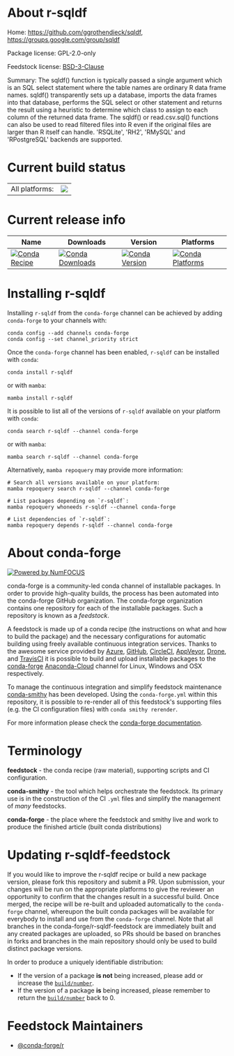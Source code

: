 About r-sqldf
=============

Home: https://github.com/ggrothendieck/sqldf, https://groups.google.com/group/sqldf

Package license: GPL-2.0-only

Feedstock license: [BSD-3-Clause](https://github.com/conda-forge/r-sqldf-feedstock/blob/main/LICENSE.txt)

Summary: The sqldf() function is typically passed a single argument which  is an SQL select statement where the table names are ordinary R data  frame names.  sqldf() transparently sets up a database, imports the  data frames into that database, performs the SQL select or other statement and returns the result using a heuristic to determine which  class to assign to each column of the returned data frame.  The sqldf()  or read.csv.sql() functions can also be used to read filtered files  into R even if the original files are larger than R itself can handle. 'RSQLite', 'RH2', 'RMySQL' and 'RPostgreSQL' backends are supported.

Current build status
====================


<table><tr><td>All platforms:</td>
    <td>
      <a href="https://dev.azure.com/conda-forge/feedstock-builds/_build/latest?definitionId=1666&branchName=main">
        <img src="https://dev.azure.com/conda-forge/feedstock-builds/_apis/build/status/r-sqldf-feedstock?branchName=main">
      </a>
    </td>
  </tr>
</table>

Current release info
====================

| Name | Downloads | Version | Platforms |
| --- | --- | --- | --- |
| [![Conda Recipe](https://img.shields.io/badge/recipe-r--sqldf-green.svg)](https://anaconda.org/conda-forge/r-sqldf) | [![Conda Downloads](https://img.shields.io/conda/dn/conda-forge/r-sqldf.svg)](https://anaconda.org/conda-forge/r-sqldf) | [![Conda Version](https://img.shields.io/conda/vn/conda-forge/r-sqldf.svg)](https://anaconda.org/conda-forge/r-sqldf) | [![Conda Platforms](https://img.shields.io/conda/pn/conda-forge/r-sqldf.svg)](https://anaconda.org/conda-forge/r-sqldf) |

Installing r-sqldf
==================

Installing `r-sqldf` from the `conda-forge` channel can be achieved by adding `conda-forge` to your channels with:

```
conda config --add channels conda-forge
conda config --set channel_priority strict
```

Once the `conda-forge` channel has been enabled, `r-sqldf` can be installed with `conda`:

```
conda install r-sqldf
```

or with `mamba`:

```
mamba install r-sqldf
```

It is possible to list all of the versions of `r-sqldf` available on your platform with `conda`:

```
conda search r-sqldf --channel conda-forge
```

or with `mamba`:

```
mamba search r-sqldf --channel conda-forge
```

Alternatively, `mamba repoquery` may provide more information:

```
# Search all versions available on your platform:
mamba repoquery search r-sqldf --channel conda-forge

# List packages depending on `r-sqldf`:
mamba repoquery whoneeds r-sqldf --channel conda-forge

# List dependencies of `r-sqldf`:
mamba repoquery depends r-sqldf --channel conda-forge
```


About conda-forge
=================

[![Powered by
NumFOCUS](https://img.shields.io/badge/powered%20by-NumFOCUS-orange.svg?style=flat&colorA=E1523D&colorB=007D8A)](https://numfocus.org)

conda-forge is a community-led conda channel of installable packages.
In order to provide high-quality builds, the process has been automated into the
conda-forge GitHub organization. The conda-forge organization contains one repository
for each of the installable packages. Such a repository is known as a *feedstock*.

A feedstock is made up of a conda recipe (the instructions on what and how to build
the package) and the necessary configurations for automatic building using freely
available continuous integration services. Thanks to the awesome service provided by
[Azure](https://azure.microsoft.com/en-us/services/devops/), [GitHub](https://github.com/),
[CircleCI](https://circleci.com/), [AppVeyor](https://www.appveyor.com/),
[Drone](https://cloud.drone.io/welcome), and [TravisCI](https://travis-ci.com/)
it is possible to build and upload installable packages to the
[conda-forge](https://anaconda.org/conda-forge) [Anaconda-Cloud](https://anaconda.org/)
channel for Linux, Windows and OSX respectively.

To manage the continuous integration and simplify feedstock maintenance
[conda-smithy](https://github.com/conda-forge/conda-smithy) has been developed.
Using the ``conda-forge.yml`` within this repository, it is possible to re-render all of
this feedstock's supporting files (e.g. the CI configuration files) with ``conda smithy rerender``.

For more information please check the [conda-forge documentation](https://conda-forge.org/docs/).

Terminology
===========

**feedstock** - the conda recipe (raw material), supporting scripts and CI configuration.

**conda-smithy** - the tool which helps orchestrate the feedstock.
                   Its primary use is in the construction of the CI ``.yml`` files
                   and simplify the management of *many* feedstocks.

**conda-forge** - the place where the feedstock and smithy live and work to
                  produce the finished article (built conda distributions)


Updating r-sqldf-feedstock
==========================

If you would like to improve the r-sqldf recipe or build a new
package version, please fork this repository and submit a PR. Upon submission,
your changes will be run on the appropriate platforms to give the reviewer an
opportunity to confirm that the changes result in a successful build. Once
merged, the recipe will be re-built and uploaded automatically to the
`conda-forge` channel, whereupon the built conda packages will be available for
everybody to install and use from the `conda-forge` channel.
Note that all branches in the conda-forge/r-sqldf-feedstock are
immediately built and any created packages are uploaded, so PRs should be based
on branches in forks and branches in the main repository should only be used to
build distinct package versions.

In order to produce a uniquely identifiable distribution:
 * If the version of a package **is not** being increased, please add or increase
   the [``build/number``](https://docs.conda.io/projects/conda-build/en/latest/resources/define-metadata.html#build-number-and-string).
 * If the version of a package **is** being increased, please remember to return
   the [``build/number``](https://docs.conda.io/projects/conda-build/en/latest/resources/define-metadata.html#build-number-and-string)
   back to 0.

Feedstock Maintainers
=====================

* [@conda-forge/r](https://github.com/conda-forge/r/)

